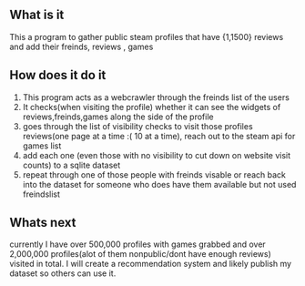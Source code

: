 ## What is it
This a program to gather public steam profiles that have {1,1500} reviews and add their freinds, reviews , games

## How does it do it
1. This program acts as a webcrawler through the freinds list of the users
2. It checks(when visiting the profile) whether it can see the widgets of reviews,freinds,games along the side of the profile
3. goes through the list of visibility checks to visit those profiles reviews(one page at a time :( 10 at a time), reach out to the steam api for games list
4. add each one (even those with no visibility to cut down on website visit counts) to a sqlite dataset
5. repeat through one of those people with freinds visable or reach back into the dataset for someone who does have them available but not used freindslist

## Whats next
currently I have over 500,000 profiles with games grabbed and over 2,000,000 profiles(alot of them nonpublic/dont have enough reviews) visited in total. I will create a recommendation system and likely publish my dataset so others can use it.
